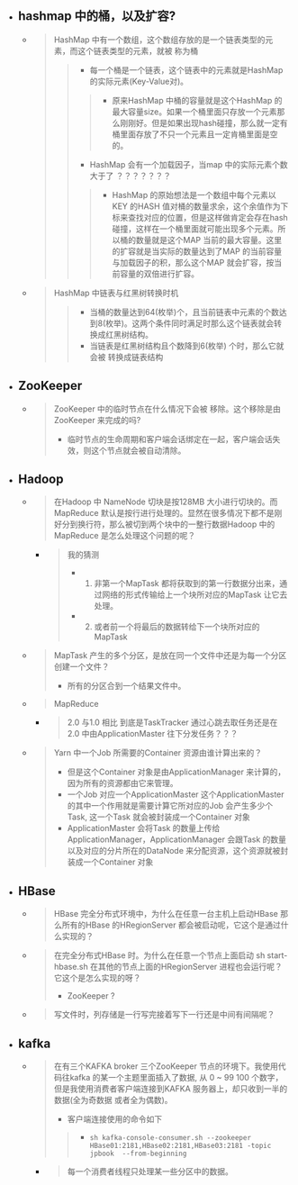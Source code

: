 
- ## hashmap 中的桶，以及扩容?
    - > HashMap 中有一个数组，这个数组存放的是一个链表类型的元素，而这个链表类型的元素，就被 称为桶
        >> - 每一个桶是一个链表，这个链表中的元素就是HashMap 的实际元素(Key-Value对)。
        >>> - 原来HashMap 中桶的容量就是这个HashMap 的最大容量size。如果一个桶里面只存放一个元素那么刚刚好。但是如果出现hash碰撞，那么就一定有桶里面存放了不只一个元素且一定肯桶里面是空的。
        >> - HashMap 会有一个加载因子，当map 中的实际元素个数大于了  ？？？？？？？
        >>> - HashMap 的原始想法是一个数组中每个元素以KEY 的HASH 值对桶的数量求余，这个余值作为下标来查找对应的位置，但是这样做肯定会存在hash碰撞，这样在一个桶里面就可能出现多个元素。所以桶的数量就是这个MAP 当前的最大容量。这里的扩容就是当实际的数量达到了MAP 的当前容量与加载因子的积，那么这个MAP 就会扩容，按当前容量的双倍进行扩容。

    - > HashMap 中链表与红黑树转换时机
        >> - 当桶的数量达到64(枚举)个，且当前链表中元素的个数达到8(枚举)。这两个条件同时满足时那么这个链表就会转换成红黑树结构。
        >> - 当链表是红黑树结构且个数降到6(枚举) 个时，那么它就会被 转换成链表结构

- ## ZooKeeper
    - > ZooKeeper 中的临时节点在什么情况下会被 移除。这个移除是由ZooKeeper 来完成的吗?
        > - 临时节点的生命周期和客户端会话绑定在一起，客户端会话失效，则这个节点就会被自动清除。

- ## Hadoop
    - > 在Hadoop 中 NameNode 切块是按128MB 大小进行切块的。而MapReduce 默认是按行进行处理的。显然在很多情况下都不是刚好分到换行符，那么被切到两个块中的一整行数据Hadoop 中的MapReduce  是怎么处理这个问题的呢？
        - > 我的猜测
            > - 1. 非第一个MapTask 都将获取到的第一行数据分出来，通过网络的形式传输给上一个块所对应的MapTask 让它去处理。
            > - 2. 或者前一个将最后的数据转给下一个块所对应的MapTask

    - > MapTask 产生的多个分区，是放在同一个文件中还是为每一个分区创建一个文件？
        > - 所有的分区合到一个结果文件中。

    - > MapReduce
        - > 2.0 与1.0 相比 到底是TaskTracker 通过心跳去取任务还是在2.0 中由ApplicationMaster 往下分发任务？？？


    - > Yarn 中一个Job 所需要的Container 资源由谁计算出来的？
		> - 但是这个Container 对象是由ApplicationManager 来计算的，因为所有的资源都由它来管理。
		> - 一个Job 对应一个ApplicationMaster 这个ApplicationMaster 的其中一个作用就是需要计算它所对应的Job 会产生多少个Task, 这一个Task 就会被封装成一个Container 对象
		> - ApplicationMaster 会将Task 的数量上传给ApplicationManager，ApplicationManager 会跟Task 的数量以及对应的分片所在的DataNode 来分配资源，这个资源就被封装成一个Container 对象



- ## HBase
    - > HBase 完全分布式环境中，为什么在任意一台主机上启动HBase 那么所有的HBase 的HRegionServer 都会被启动呢，它这个是通过什么实现的？
    - > 在完全分布式HBase 时。为什么在任意一个节点上面启动 sh start-hbase.sh 在其他的节点上面的HRegionServer 进程也会运行呢？它这个是怎么实现的呀？
        > - ZooKeeper ?
    - > 写文件时，列存储是一行写完接着写下一行还是中间有间隔呢？






- ## kafka
    - > 在有三个KAFKA broker 三个ZooKeeper 节点的环境下。我使用代码往kafka 的某一个主题里面插入了数据, 从 0 ~ 99 100 个数字，但是我使用消费者客户端连接到KAFKA 服务器上，却只收到一半的数据(全为奇数据 或者全为偶数)。
        > -  客户端连接使用的命令如下
        >> - `sh kafka-console-consumer.sh --zookeeper HBase01:2181,HBase02:2181,HBase03:2181 -topic  jpbook  --from-beginning`
        - > 每一个消费者线程只处理某一些分区中的数据。



